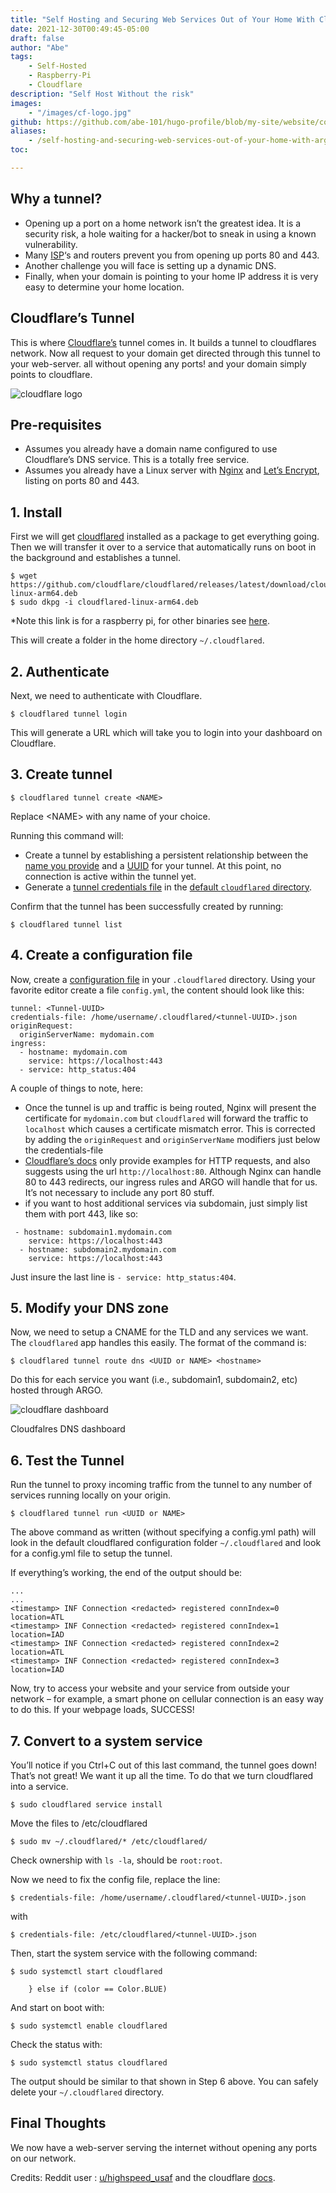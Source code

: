 ```yaml
---
title: "Self Hosting and Securing Web Services Out of Your Home With Cloudflare Tunnel"
date: 2021-12-30T00:49:45-05:00
draft: false
author: "Abe"
tags:
    - Self-Hosted
    - Raspberry-Pi
    - Cloudflare
description: "Self Host Without the risk"
images:
    - "/images/cf-logo.jpg"
github: https://github.com/abe-101/hugo-profile/blob/my-site/website/content/blog/self-hosting-and-securing-web-services-out-of-your-home-with-cloudflare-tunnel.md
aliases: 
    - /self-hosting-and-securing-web-services-out-of-your-home-with-argo-tunnel/
toc: 

---
```


## Why a tunnel?

- Opening up a port on a home network isn’t the greatest idea. It is a security risk, a hole waiting for a hacker/bot to sneak in using a known vulnerability.
- Many [ISP](https://en.wikipedia.org/wiki/Internet_service_provider)‘s and routers prevent you from opening up ports 80 and 443.
- Another challenge you will face is setting up a dynamic DNS.
- Finally, when your domain is pointing to your home IP address it is very easy to determine your home location.

## Cloudflare’s Tunnel

This is where [Cloudflare’s](https://www.cloudflare.com/products/tunnel/) tunnel comes in. It builds a tunnel to cloudflares network. Now all request to your domain get directed through this tunnel to your web-server. all without opening any ports! and your domain simply points to cloudflare.

![cloudflare logo](/images/cf-logo.jpg)

## Pre-requisites

- Assumes you already have a domain name configured to use Cloudflare’s DNS service. This is a totally free service.
- Assumes you already have a Linux server with [Nginx](https://nginx.org/en/) and [Let’s Encrypt](https://letsencrypt.org/), listing on ports 80 and 443.

## 1\. Install

First we will get [cloudflared](https://developers.cloudflare.com/cloudflare-one/connections/connect-apps/install-and-setup/installation) installed as a package to get everything going. Then we will transfer it over to a service that automatically runs on boot in the background and establishes a tunnel.

```
$ wget https://github.com/cloudflare/cloudflared/releases/latest/download/cloudflared-linux-arm64.deb
$ sudo dkpg -i cloudflared-linux-arm64.deb
```

*Note this link is for a raspberry pi, for other binaries see [here](https://developers.cloudflare.com/cloudflare-one/connections/connect-apps/install-and-setup/installation).

This will create a folder in the home directory `~/.cloudflared`.

## 2\. Authenticate

Next, we need to authenticate with Cloudflare.

```
$ cloudflared tunnel login
```

This will generate a URL which will take you to login into your dashboard on Cloudflare.

## 3\. Create tunnel

```
$ cloudflared tunnel create <NAME>
```

Replace &lt;NAME&gt; with any name of your choice.

Running this command will:

- Create a tunnel by establishing a persistent relationship between the [name you provide](https://developers.cloudflare.com/cloudflare-one/connections/connect-apps/install-and-setup/tunnel-useful-terms#tunnel-name) and a [UUID](https://developers.cloudflare.com/cloudflare-one/connections/connect-apps/install-and-setup/tunnel-useful-terms#tunnel-uuid) for your tunnel. At this point, no connection is active within the tunnel yet.
- Generate a [tunnel credentials file](https://developers.cloudflare.com/cloudflare-one/connections/connect-apps/install-and-setup/tunnel-useful-terms#credentials-file) in the [default `cloudflared` directory](https://developers.cloudflare.com/cloudflare-one/connections/connect-apps/install-and-setup/tunnel-useful-terms#default-cloudflared-directory).

Confirm that the tunnel has been successfully created by running:

```
$ cloudflared tunnel list
```

## 4\. Create a configuration file

Now, create a [configuration file](https://developers.cloudflare.com/cloudflare-one/connections/connect-apps/install-and-setup/tunnel-useful-terms#configuration-file) in your `.cloudflared` directory. Using your favorite editor create a file `config.yml`, the content should look like this:

```
tunnel: <Tunnel-UUID>
credentials-file: /home/username/.cloudflared/<tunnel-UUID>.json
originRequest:
  originServerName: mydomain.com
ingress:
  - hostname: mydomain.com
    service: https://localhost:443
  - service: http_status:404 
```

A couple of things to note, here:

- Once the tunnel is up and traffic is being routed, Nginx will present the certificate for `mydomain.com` but `cloudflared` will forward the traffic to `localhost` which causes a certificate mismatch error. This is corrected by adding the `originRequest` and `originServerName` modifiers just below the credentials-file
- [Cloudflare’s docs](https://developers.cloudflare.com/cloudflare-one/connections/connect-apps/configuration/ingress) only provide examples for HTTP requests, and also suggests using the url `http://localhost:80`. Although Nginx can handle 80 to 443 redirects, our ingress rules and ARGO will handle that for us. It’s not necessary to include any port 80 stuff.
- if you want to host additional services via subdomain, just simply list them with port 443, like so:

```
 - hostname: subdomain1.mydomain.com
    service: https://localhost:443
  - hostname: subdomain2.mydomain.com
    service: https://localhost:443
```

Just insure the last line is `- service: http_status:404`.

## 5\. Modify your DNS zone

Now, we need to setup a CNAME for the TLD and any services we want. The `cloudflared` app handles this easily. The format of the command is:

```
$ cloudflared tunnel route dns <UUID or NAME> <hostname> 
```

Do this for each service you want (i.e., subdomain1, subdomain2, etc) hosted through ARGO.

![cloudflare dashboard](/images/dns.png)

Cloudfalres DNS dashboard

## 6\. Test the Tunnel

Run the tunnel to proxy incoming traffic from the tunnel to any number of services running locally on your origin.

```
$ cloudflared tunnel run <UUID or NAME>
```

The above command as written (without specifying a config.yml path) will look in the default cloudflared configuration folder `~/.cloudflared` and look for a config.yml file to setup the tunnel.

If everything’s working, the end of the output should be:

```
...
...
<timestamp> INF Connection <redacted> registered connIndex=0 location=ATL
<timestamp> INF Connection <redacted> registered connIndex=1 location=IAD
<timestamp> INF Connection <redacted> registered connIndex=2 location=ATL
<timestamp> INF Connection <redacted> registered connIndex=3 location=IAD
```

Now, try to access your website and your service from outside your network – for example, a smart phone on cellular connection is an easy way to do this. If your webpage loads, SUCCESS!

## 7\. Convert to a system service

You’ll notice if you Ctrl+C out of this last command, the tunnel goes down! That’s not great! We want it up all the time. To do that we turn cloudflared into a service.

```
$ sudo cloudflared service install
```

Move the files to /etc/cloudflared

```
$ sudo mv ~/.cloudflared/* /etc/cloudflared/
```

Check ownership with `ls -la`, should be `root:root`.

Now we need to fix the config file, replace the line:

```
$ credentials-file: /home/username/.cloudflared/<tunnel-UUID>.json
```

with

```
$ credentials-file: /etc/cloudflared/<tunnel-UUID>.json
```

Then, start the system service with the following command:

```
$ sudo systemctl start cloudflared
```
        } else if (color == Color.BLUE)

And start on boot with:

```
$ sudo systemctl enable cloudflared
```

Check the status with:

```
$ sudo systemctl status cloudflared
```

The output should be similar to that shown in Step 6 above. You can safely delete your `~/.cloudflared` directory.

## Final Thoughts

We now have a web-server serving the internet without opening any ports on our network.

Credits: Reddit user : [u/highspeed_usaf](https://www.reddit.com/r/homelab/comments/pnto6g/how_to_selfhosting_and_securing_web_services_out/) and the cloudflare [docs](https://developers.cloudflare.com/cloudflare-one/connections/connect-apps/install-and-setup/tunnel-guide).
